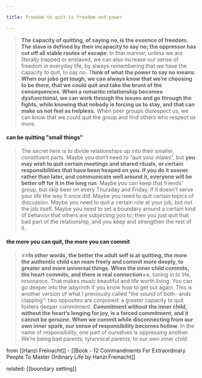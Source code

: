 ```yaml
---
title: freedom to quit is freedom and power 
---
```

> **The capacity of quitting, of saying no, is the essence of freedom. The slave is defined by their incapacity to say no; the oppressor has cut off all viable routes of escape**. In that manner, unless we are literally trapped or enslaved, we can also increase our sense of freedom in everyday life, by always remembering that we have the capacity to quit, to say no. T**hink of what the power to say no means: When our jobs get tough, we can always know that we’re choosing to be there, that we could quit and take the brunt of the consequences. When a romantic relationship becomes dysfunctional, we can work through the issues and go through the fights, while knowing that nobody is forcing us to stay, and that can make us not feel as helpless.** When peer groups disrespect us, we can know that we could quit the group and find others who respect us more.

#### can be quitting "small things"
> The secret here is to divide relationships up into their smaller, constituent parts. Maybe you don’t need to “quit your inlaws”, but **you may wish to quit certain meetings and shared rituals, or certain responsibilities that have been heaped on you. If you do it sooner rather than later, and communicate well around it, everyone will be better off for it in the long run**. Maybe you can keep that friends’ group, but skip beer on every Thursday and Friday, if it doesn’t serve your life the way it once did. Maybe you need to quit certain topics of discussion. Maybe you need to quit a certain role at your job, but not the job itself. Maybe you need to set a boundary around a certain kind of behavior that others are subjecting you to; then you just quit that bad part of the relationship, and you keep and strengthen the rest of it.

#### the more you can quit, the more you can commit
> **==In other words, the better the adult self is at quitting, the more the authentic child can roam freely and commit more deeply, to greater and more universal things. When the inner child commits, the heart commits, and there is real connection==**, tuning in to life, resonance. That makes music beautiful and life worth living. You can go deeper into the labyrinth if you know how to get out again. This is another version of what I previously called “the sound of both- ands clapping”: two opposites are conjoined: a greater capacity to quit fosters deeper commitment. **Commitment without the inner child, without the heart’s longing for joy, is a forced commitment, and it cannot be genuine. When we commit while disconnecting from our own inner spark, our sense of responsibility becomes hollow**. In the name of responsibility, one part of ourselves is oppressing another. We’re being bad parents, tyrannical parents, to our own inner child.

from [[Hanzi Freinacht]] - [[Book - 12 Commandments For Extraordinary People To Master Ordinary Life by Hanzi Freinacht]]

related: [[boundary setting]]
